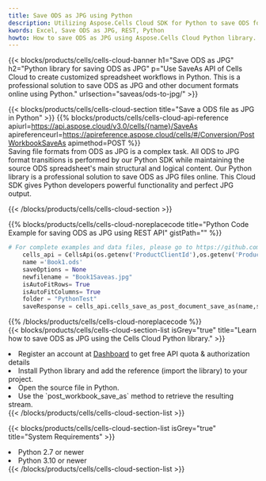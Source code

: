 ```yaml
---
title: Save ODS as JPG using Python 
description: Utilizing Aspose.Cells Cloud SDK for Python to save ODS format file as JPG format file. 
kwords: Excel, Save ODS as JPG, REST, Python
howto: How to save ODS as JPG using Aspose.Cells Cloud Python library.
---
```



{{< blocks/products/cells/cells-cloud-banner h1="Save ODS as JPG" h2="Python library for saving ODS as JPG" p="Use SaveAs API of Cells Cloud to create customized spreadsheet workflows in Python. This is a professional solution to save ODS as JPG and other document formats online using Python." urlsection="saveas/ods-to-jpg/" >}}

{{< blocks/products/cells/cells-cloud-section  title="Save a ODS file as JPG in Python" >}}
{{% blocks/products/cells/cells-cloud-api-reference  apiurl=https://api.aspose.cloud/v3.0/cells/{name}/SaveAs  apireferenceurl=https://apireference.aspose.cloud/cells/#/Conversion/PostWorkbookSaveAs  apimethod=POST %}}
<br/>
Saving file formats from ODS as JPG is a complex task. All ODS to JPG format transitions is performed by our Python SDK while maintaining the source ODS spreadsheet's main structural and logical content. Our Python library is a professional solution to save ODS as JPG files online. This Cloud SDK gives Python developers powerful functionality and perfect JPG output.

{{< /blocks/products/cells/cells-cloud-section >}}

{{% blocks/products/cells/cells-cloud-noreplacecode title="Python Code Example for saving ODS as JPG using REST API" gistPath="" %}}
  
```python
# For complete examples and data files, please go to https://github.com/aspose-cells-cloud/aspose-cells-cloud-python/
    cells_api = CellsApi(os.getenv('ProductClientId'),os.getenv('ProductClientSecret'))
    name ='Book1.ods'    
    saveOptions = None
    newfilename = "Book1Saveas.jpg"
    isAutoFitRows= True
    isAutoFitColumns= True
    folder = "PythonTest"
    saveResponse = cells_api.cells_save_as_post_document_save_as(name,save_options=saveOptions, newfilename=(folder +'/' + newfilename),folder=folder)
```
  
{{% /blocks/products/cells/cells-cloud-noreplacecode  %}}
<br/>
{{< blocks/products/cells/cells-cloud-section-list isGrey="true"  title="Learn how to save ODS as JPG using the Cells Cloud Python library." >}}
<li>Register an account at <a href="https://dashboard.aspose.cloud/">Dashboard</a> to get free API quota & authorization details</li>
<li>Install Python library and add the reference (import the library) to your project.</li>
<li>Open the source file in Python.</li>
<li>Use the `post_workbook_save_as` method to retrieve the resulting stream.</li>
{{< /blocks/products/cells/cells-cloud-section-list >}}

{{< blocks/products/cells/cells-cloud-section-list isGrey="true"  title="System Requirements" >}}
<li>Python 2.7 or newer</li>
<li>Python 3.10 or newer</li>
{{< /blocks/products/cells/cells-cloud-section-list >}}
